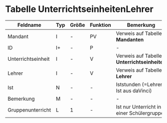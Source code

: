 # Tabelle UnterrichtseinheitenLehrer



| Feldname           | Typ | Größe | Funktion | Bemerkung                                |
|--------------------|-----|-------|----------|------------------------------------------|
| Mandant            | I   | -     | PV       | Verweis auf Tabelle **Mandanten**        |
| ID                 | I+  | -     | P        | -                                        |
| Unterrichtseinheit | I   | -     | V        | Verweis auf Tabelle **Unterrichtseinheiten** |
| Lehrer             | I   | -     | V        | Verweis auf Tabelle **Lehrer**           |
| Ist                | N   | -     | -        | Iststunden  (=Lehrer-Ist aus daVinci)    |
| Bemerkung          | M   | -     | -        | -                                        |
| Gruppenunterricht  | L   | 1     | -        | Ist nur Unterricht in einer Schülergruppe |


